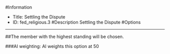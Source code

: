 #Information
 - Title: Settling the Dispute
 - ID: fed_religious.3
#Description
Settling the Dispute
#Options

___
##The member with the highest standing will be chosen.

###AI weighting:
AI weights this option at 50

